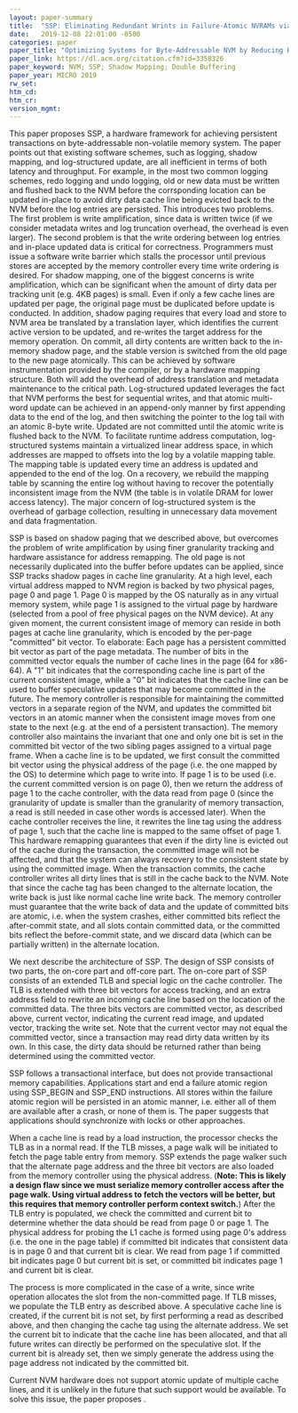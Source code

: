```yaml
---
layout: paper-summary
title:  "SSP: Eliminating Redundant Wrints in Failure-Atomic NVRAMs via Shadow Sub-Paging"
date:   2019-12-08 22:01:00 -0500
categories: paper
paper_title: "Optimizing Systems for Byte-Addressable NVM by Reducing Bit Flipping"
paper_link: https://dl.acm.org/citation.cfm?id=3358326
paper_keyword: NVM; SSP; Shadow Mapping; Double Buffering
paper_year: MICRO 2019
rw_set:
htm_cd:
htm_cr:
version_mgmt:
---
```


This paper proposes SSP, a hardware framework for achieving persistent transactions on byte-addressable non-volatile 
memory system. The paper points out that existing software schemes, such as logging, shadow mapping, and log-structured
update, are all inefficient in terms of both latency and throughput. For example, in the most two common logging schemes,
redo logging and undo logging, old or new data must be written and flushed back to the NVM before the corrsponding location 
can be updated in-place to avoid dirty data cache line being evicted back to the NVM before the log entries are persisted. 
This introduces two problems. The first problem is write amplification, since data is written twice (if we consider 
metadata writes and log truncation overhead, the overhead is even larger). The second problem is that the write ordering
between log entries and in-place updated data is critical for correctness. Programmers must issue a software write barrier
which stalls the processor until previous stores are accepted by the memory controller every time write ordering is desired. 
For shadow mapping, one of the biggest concerns is write amplification, which can be significant when the amount of dirty
data per tracking unit (e.g. 4KB pages) is small. Even if only a few cache lines are updated per page, the original
page must be duplicated before update is conducted. In addition, shadow paging requires that every load and store to 
NVM area be translated by a translation layer, which identifies the current active version to be updated, and re-writes
the target address for the memory operation. On commit, all dirty contents are written back to the in-memory shadow page, 
and the stable version is switched from the old page to the new page atomically. This can be achieved by software 
instrumentation provided by the compiler, or by a hardware mapping structure. Both will add the overhead of address translation
and metadata maintenance to the critical path. Log-structured updated leverages the fact that NVM performs the best for 
sequential writes, and that atomic multi-word update can be achieved in an append-only manner by first appending data
to the end of the log, and then switching the pointer to the log tail with an atomic 8-byte write. Updated are not committed
until the atomic write is flushed back to the NVM. To facilitate runtime address computation, log-structured systems maintain
a virtualized linear address space, in which addresses are mapped to offsets into the log by a volatile mapping table.
The mapping table is updated every time an address is updated and appended to the end of the log. On a recovery, we rebuild 
the mapping table by scanning the entire log without having to recover the potentially inconsistent image from the NVM
(the table is in volatile DRAM for lower access latency). The major concern of log-structured system is the overhead of 
garbage collection, resulting in unnecessary data movement and data fragmentation.

SSP is based on shadow paging that we described above, but overcomes the problem of write amplification by using finer 
granularity tracking and hardware assistance for address remapping. The old page is not necessarily duplicated into the 
buffer before updates can be applied, since SSP tracks shadow pages in cache line granularity. At a high level, each virtual 
address mapped to NVM region is backed by two physical pages, page 0 and page 1. Page 0 is mapped by the OS naturally as 
in any virtual memory system, while page 1 is assigned to the virtual page by hardware (selected from a pool of free physical
pages on the NVM device). At any given moment, the current consistent image of memory can reside in both pages at cache 
line granularity, which is encoded by the per-page "committed" bit vector. To elaborate: Each page has a persistent committed 
bit vector as part of the page metadata. The number of bits in the committed vector equals the number of cache lines in 
the page (64 for x86-64). A "1" bit indicates that the corresponding cache line is part of the current consistent image, 
while a "0" bit indicates that the cache line can be used to buffer speculative updates that may become committed in the 
future. The memory controller is responsible for maintaining the committed vectors in a separate region of the NVM, and 
updates the committed bit vectors in an atomic manner when the consistent image moves from one state to the next (e.g. 
at the end of a persistent transaction). The memory controller also maintains the invariant that one and only one bit is 
set in the committed bit vector of the two sibling pages assigned to a virtual page frame. When a cache line is to be updated, 
we first consult the committed bit vector using the physical address of the page (i.e. the one mapped by the OS) to determine 
which page to write into. If page 1 is to be used (i.e. the current committed version is on page 0), then we return the 
address of page 1 to the cache controller, with the data read from page 0 (since the granularity of update is smaller 
than the granularity of memory transaction, a read is still needed in case other words is accessed later). When the cache
controller receives the line, it rewrites the line tag using the address of page 1, such that the cache line is mapped
to the same offset of page 1. This hardware remapping guarantees that even if the dirty line is evicted out of the cache
during the transaction, the committed image will not be affected, and that the system can always recovery to the consistent
state by using the committed image. When the transaction commits, the cache controller writes all dirty lines that is still
in the cache back to the NVM. Note that since the cache tag has been changed to the alternate location, the write back 
is just like normal cache line write back. The memory controller must guarantee that the write back of data and the update
of committed bits are atomic, i.e. when the system crashes, either committed bits reflect the after-commit state, and all
slots contain committed data, or the committed bits reflect the before-commit state, and we discard data (which can be partially
written) in the alternate location. 

We next describe the architecture of SSP. The design of SSP consists of two parts, the on-core part and off-core part. The
on-core part of SSP consists of an extended TLB and special logic on the cache controller. The TLB is extended with three bit
vectors for access tracking, and an extra address field to rewrite an incoming cache line based on the location of the 
committed data. The three bits vectors are committed vector, as described above, current vector, indicating the current 
read image, and updated vector, tracking the write set. Note that the current vector may not equal the committed vector, 
since a transaction may read dirty data written by its own. In this case, the dirty data should be returned rather than 
being determined using the committed vector.

SSP follows a transactional interface, but does not provide transactional memory capabilities. Applications start and end 
a failure atomic region using SSP_BEGIN and SSP_END instructions. All stores within the failure atomic region will be 
persisted in an atomic manner, i.e. either all of them are available after a crash, or none of them is. The paper suggests
that applications should synchronize with locks or other approaches. 

When a cache line is read by a load instruction, the processor checks the TLB as in a normal read. If the TLB misses,
a page walk will be initiated to fetch the page table entry from memory. SSP extends the page walker such that the 
alternate page address and the three bit vectors are also loaded from the memory controller using the physical address.
(**Note: This is likely a design flaw since we must serialize memory controller access after the page walk. Using
virtual address to fetch the vectors will be better, but this requires that memory controller perform context switch.**)
After the TLB entry is populated, we check the committed and current bit to determine whether the data should be read from 
page 0 or page 1. The physical address for probing the L1 cache is formed using page 0's address (i.e. the one in the 
page table) if committed bit indicates that consistent data is in page 0 and that current bit is clear. We read from
page 1 if committed bit indicates page 0 but current bit is set, or committed bit indicates page 1 and current bit is clear.

The process is more complicated in the case of a write, since write operation allocates the slot from the non-committed 
page. If TLB misses, we populate the TLB entry as described above. A speculative cache line is created, if the current
bit is not set, by first performing a read as described above, and then changing the cache tag using the alternate 
address. We set the current bit to indicate that the cache line has been allocated, and that all future writes can
directly be performed on the speculative slot. If the current bit is already set, then we simply generate the address
using the page address not indicated by the committed bit.


Current NVM hardware does not support atomic update of multiple cache lines, and it is 
unlikely in the future that such support would be available. To solve this issue, the paper proposes .